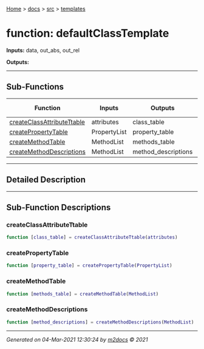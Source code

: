 [Home](../../index.md) > [docs](../../docs_index.md) > [src](../src_index.md) > [templates](templates_index.md)  


# function: defaultClassTemplate



**Inputs:** data, out_abs, out_rel

**Outputs:** 

 ***

## Sub-Functions

<div class="table-wrapper" markdown="block">

| Function | Inputs | Outputs | Brief Description |
| -------- | ------ | ------- | ----------------- |
| [createClassAttributeTtable](#createclassattributettable) | attributes | class_table |  |
| [createPropertyTable](#createpropertytable) | PropertyList | property_table |  |
| [createMethodTable](#createmethodtable) | MethodList | methods_table |  |
| [createMethodDescriptions](#createmethoddescriptions) | MethodList | method_descriptions |  |


</div>


 ***

## Detailed Description



 ***

## Sub-Function Descriptions

### createClassAttributeTtable

```matlab
function [class_table] = createClassAttributeTtable(attributes)
```

 
### createPropertyTable

```matlab
function [property_table] = createPropertyTable(PropertyList)
```

 
### createMethodTable

```matlab
function [methods_table] = createMethodTable(MethodList)
```

 
### createMethodDescriptions

```matlab
function [method_descriptions] = createMethodDescriptions(MethodList)
```

 



***

*Generated on 04-Mar-2021 12:30:24 by [m2docs](https://github.com/crgnam-research/m2docs) © 2021*
